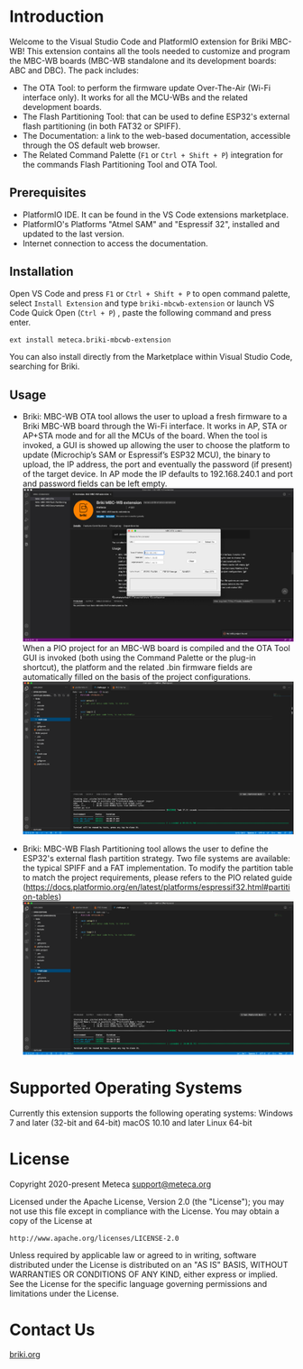 # Introduction
Welcome to the Visual Studio Code and PlatformIO extension for Briki MBC-WB!
This extension contains all the tools needed to customize and program the MBC-WB boards (MBC-WB standalone and its development boards: ABC and DBC).
The pack includes:
- The OTA Tool: to perform the firmware update Over-The-Air (Wi-Fi interface only). It works for all the MCU-WBs and the related development boards.
- The Flash Partitioning Tool: that can be used to define ESP32's external flash partitioning (in both FAT32 or SPIFF).
- The Documentation: a link to the web-based documentation, accessible through the OS default web browser.
- The Related Command Palette (`F1` or `Ctrl + Shift + P`) integration for the commands Flash Partitioning Tool and OTA Tool.

## Prerequisites
- PlatformIO IDE. It can be found in the VS Code extensions marketplace.
- PlatformIO's Platforms "Atmel SAM" and "Espressif 32", installed and updated to the last version.
- Internet connection to access the documentation.

## Installation
Open VS Code and press `F1` or `Ctrl + Shift + P` to open command palette, select `Install Extension` and type
`briki-mbcwb-extension`
or launch VS Code Quick Open (`Ctrl + P`) , paste the following command and press enter.
```sh
ext install meteca.briki-mbcwb-extension
```

You can also install directly from the Marketplace within Visual Studio Code, searching for Briki.

## Usage
- Briki: MBC-WB OTA tool allows the user to upload a fresh firmware to a Briki MBC-WB board through the Wi-Fi interface. It works in AP, STA or AP+STA mode and for all the MCUs of the board.
When the tool is invoked, a GUI is showed up allowing the user to choose the platform to update (Microchip’s SAM or Espressif’s ESP32 MCU), the binary to upload, the IP address, the port and eventually the password (if present) of the target device. In AP mode the IP defaults to 192.168.240.1 and port and password fields can be left empty.
![](https://raw.githubusercontent.com/Meteca/vscode_briki_extension/master/images/1.jpg)
When a PIO project for an MBC-WB board is compiled and the OTA Tool GUI is invoked (both using the Command Palette or the plug-in shortcut), the platform and the related .bin firmware fields are automatically filled on the basis of the project configurations.
![](https://raw.githubusercontent.com/Meteca/vscode_briki_extension/master/images/2.gif)

- Briki: MBC-WB Flash Partitioning tool allows the user to define the ESP32's external flash partition strategy. Two file systems are available: the typical SPIFF and a FAT implementation.
To modify the partition table to match the project requirements, please refers to the PIO related guide (https://docs.platformio.org/en/latest/platforms/espressif32.html#partition-tables)
![](https://raw.githubusercontent.com/Meteca/vscode_briki_extension/master/images/3.gif)


# Supported Operating Systems
Currently this extension supports the following operating systems:
Windows 7 and later (32-bit and 64-bit)
macOS 10.10 and later
Linux 64-bit

# License
Copyright 2020-present Meteca <support@meteca.org>

Licensed under the Apache License, Version 2.0 (the "License");
you may not use this file except in compliance with the License.
You may obtain a copy of the License at

    http://www.apache.org/licenses/LICENSE-2.0

Unless required by applicable law or agreed to in writing, software
distributed under the License is distributed on an "AS IS" BASIS,
WITHOUT WARRANTIES OR CONDITIONS OF ANY KIND, either express or implied.
See the License for the specific language governing permissions and
limitations under the License.

# Contact Us
[briki.org](https://www.briki.org)

